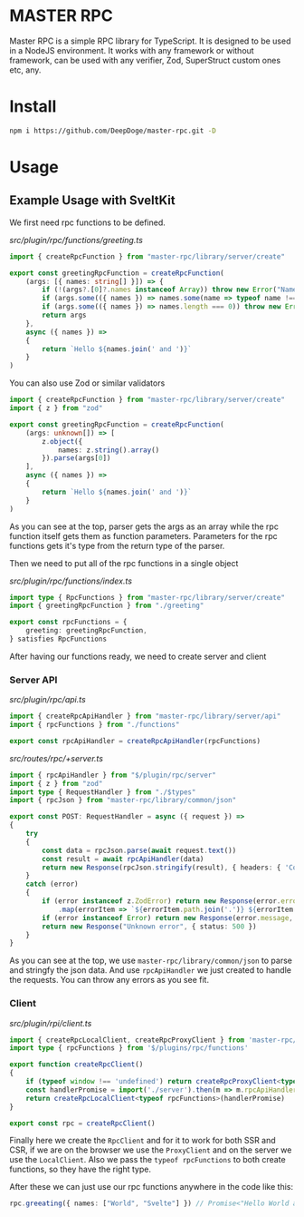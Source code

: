 # MASTER RPC
Master RPC is a simple RPC library for TypeScript. It is designed to be used in a NodeJS environment.
It works with any framework or without framework, can be used with any verifier, Zod, SuperStruct custom ones etc, any.

# Install
```bash
npm i https://github.com/DeepDoge/master-rpc.git -D
```

# Usage
## Example Usage with SveltKit
We first need rpc functions to be defined. 

*src/plugin/rpc/functions/greeting.ts*
```ts
import { createRpcFunction } from "master-rpc/library/server/create"

export const greetingRpcFunction = createRpcFunction(
    (args: [{ names: string[] }]) => {
        if (!(args?.[0]?.names instanceof Array)) throw new Error("Names must be an array")
        if (args.some(({ names }) => names.some(name => typeof name !== 'string'))) throw new Error("Names must be strings")
        if (args.some(({ names }) => names.length === 0)) throw new Error("Names cannot be empty")
        return args
    },
    async ({ names }) =>
    {
        return `Hello ${names.join(' and ')}`
    }
)
```
You can also use Zod or similar validators
```ts
import { createRpcFunction } from "master-rpc/library/server/create"
import { z } from "zod"

export const greetingRpcFunction = createRpcFunction(
    (args: unknown[]) => [
        z.object({
            names: z.string().array()
        }).parse(args[0])
    ],
    async ({ names }) =>
    {
        return `Hello ${names.join(' and ')}`
    }
)
```
As you can see at the top, parser gets the args as an array while the rpc function itself gets them as function parameters.
Parameters for the rpc functions gets it's type from the return type of the parser.

Then we need to put all of the rpc functions in a single object

*src/plugin/rpc/functions/index.ts*
```ts
import type { RpcFunctions } from "master-rpc/library/server/create"
import { greetingRpcFunction } from "./greeting"

export const rpcFunctions = {
    greeting: greetingRpcFunction,
} satisfies RpcFunctions
```

After having our functions ready, we need to create server and client

### Server API
*src/plugin/rpc/api.ts*
```ts
import { createRpcApiHandler } from "master-rpc/library/server/api"
import { rpcFunctions } from "./functions"

export const rpcApiHandler = createRpcApiHandler(rpcFunctions)
```

*src/routes/rpc/+server.ts*
```ts
import { rpcApiHandler } from "$/plugin/rpc/server"
import { z } from "zod"
import type { RequestHandler } from "./$types"
import { rpcJson } from "master-rpc/library/common/json"

export const POST: RequestHandler = async ({ request }) =>
{
    try
    {
        const data = rpcJson.parse(await request.text())
        const result = await rpcApiHandler(data)
        return new Response(rpcJson.stringify(result), { headers: { 'Content-Type': 'application/json' } })
    }
    catch (error)
    {
        if (error instanceof z.ZodError) return new Response(error.errors
            .map(errorItem => `${errorItem.path.join('.')} ${errorItem.message}`).join('\n'), { status: 400 }) 
        if (error instanceof Error) return new Response(error.message, { status: 500 })
        return new Response("Unknown error", { status: 500 })
    }
}
```
As you can see at the top, we use `master-rpc/library/common/json` to parse and stringfy the json data.
And use `rpcApiHandler` we just created to handle the requests.
You can throw any errors as you see fit.

### Client

*src/plugin/rpi/client.ts*
```ts
import { createRpcLocalClient, createRpcProxyClient } from 'master-rpc/library/client'
import type { rpcFunctions } from '$/plugins/rpc/functions'

export function createRpcClient()
{
    if (typeof window !== 'undefined') return createRpcProxyClient<typeof rpcFunctions>('/api/rpc', 'POST')
    const handlerPromise = import('./server').then(m => m.rpcApiHandler)
    return createRpcLocalClient<typeof rpcFunctions>(handlerPromise)
}

export const rpc = createRpcClient()
```
Finally here we create the `RpcClient` and for it to work for both SSR and CSR, if we are on the browser we use the `ProxyClient` and on the server we use the `LocalClient`. Also we pass the `typeof rpcFunctions` to both create functions, so they have the right type.

After these we can just use our rpc functions anywhere in the code like this:
```ts
rpc.greeating({ names: ["World", "Svelte"] }) // Promise<"Hello World and Svelte">
```
